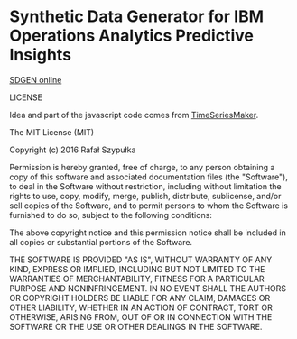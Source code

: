 # Synthetic Data Generator for IBM Operations Analytics Predictive Insights

[SDGEN online](http://ibm.biz/sdgen-pi)

LICENSE

Idea and part of the javascript code comes from [TimeSeriesMaker](https://github.com/mbonvini/TimeSeriesMaker).

The MIT License (MIT)

Copyright (c) 2016 Rafał Szypułka

Permission is hereby granted, free of charge, to any person obtaining a copy of this software and associated documentation files (the "Software"), to deal in the Software without restriction, including without limitation the rights to use, copy, modify, merge, publish, distribute, sublicense, and/or sell copies of the Software, and to permit persons to whom the Software is furnished to do so, subject to the following conditions:

The above copyright notice and this permission notice shall be included in all copies or substantial portions of the Software.

THE SOFTWARE IS PROVIDED "AS IS", WITHOUT WARRANTY OF ANY KIND, EXPRESS OR IMPLIED, INCLUDING BUT NOT LIMITED TO THE WARRANTIES OF MERCHANTABILITY, FITNESS FOR A PARTICULAR PURPOSE AND NONINFRINGEMENT. IN NO EVENT SHALL THE AUTHORS OR COPYRIGHT HOLDERS BE LIABLE FOR ANY CLAIM, DAMAGES OR OTHER LIABILITY, WHETHER IN AN ACTION OF CONTRACT, TORT OR OTHERWISE, ARISING FROM, OUT OF OR IN CONNECTION WITH THE SOFTWARE OR THE USE OR OTHER DEALINGS IN THE SOFTWARE.
